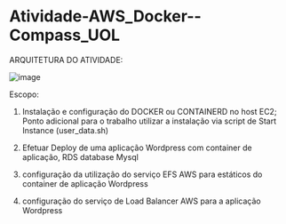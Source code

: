 # Atividade-AWS_Docker--Compass_UOL

ARQUITETURA DO ATIVIDADE:

![image](https://github.com/1S4QU3s/Atividade-AWS-_Docker--Compass_UOL/assets/159395767/88a5abf3-9e83-4267-9cab-579f9aab3826)


Escopo:

1. Instalação e configuração do DOCKER ou CONTAINERD no host EC2; Ponto adicional para o trabalho
utilizar a instalação via script de Start Instance (user_data.sh) 

3. Efetuar Deploy de uma aplicação Wordpress com container de aplicação, RDS database Mysql 

4. configuração da utilização do serviço EFS AWS para estáticos do container de aplicação Wordpress 

5. configuração do serviço de Load Balancer AWS para a aplicação Wordpress


